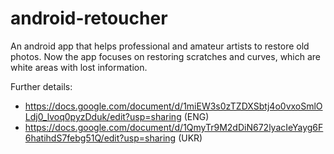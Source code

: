 # android-retoucher
An android app that helps professional and amateur artists to restore old photos. Now the app focuses on restoring scratches and curves, which are white areas with lost information.

Further details: 
- https://docs.google.com/document/d/1miEW3s0zTZDXSbtj4o0vxoSmlOLdj0_lvoq0pyzDduk/edit?usp=sharing (ENG)
- https://docs.google.com/document/d/1QmyTr9M2dDiN672lyacIeYayg6F6hatihdS7febg51Q/edit?usp=sharing (UKR)
